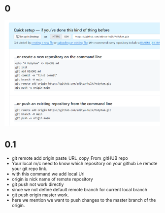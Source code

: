 # 0
![alt text](image-11.png)
# 0.1
- git remote add origin paste_URL_copy_From_gitHUB repo
- Your local m/c need to know which repository on your github i.e remote your git repo link.
- with this command we add local Url
- origin is nick name of remote repository
- git push not work directly
- since we  not define default remote branch for current local branch
- git push origin master work.
- here we mention we want to push changes to the master branch of the origin.
